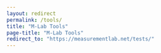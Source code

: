 ```yaml
---
layout: redirect
permalink: /tools/
title: "M-Lab Tools"
page-title: "M-Lab Tools"
redirect_to: "https://measurementlab.net/tests/"
---
```

